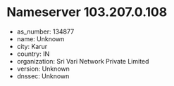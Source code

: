 # Nameserver 103.207.0.108

* as_number: 134877
* name: Unknown
* city: Karur
* country: IN
* organization: Sri Vari Network Private Limited
* version: Unknown
* dnssec: Unknown
